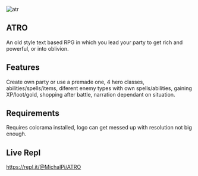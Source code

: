 ![atr](https://user-images.githubusercontent.com/55598879/166115891-2d1968c2-e5a3-4231-8fdf-16f9026411c3.jpg)

## ATRO

An old style text based RPG in which you lead your party to get rich and powerful, or into oblivion.

## Features

Create own party or use a premade one, 4 hero classes, abilities/spells/items, diferent enemy types with own spells/abilities, gaining XP/loot/gold, shopping after battle,
narration dependant on situation.

## Requirements

Requires colorama installed, logo can get messed up with resolution not big enough.

## Live Repl

https://repl.it/@MichalPi/ATRO
